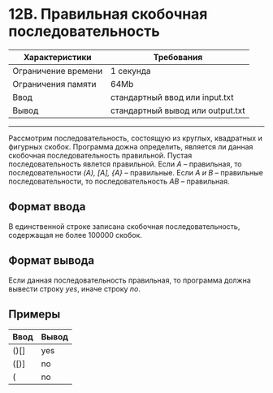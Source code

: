 # 12B. Правильная скобочная последовательность

|Характеристики|Требования|
|---|---|
|Ограничение времени|1 секунда|
|Ограничения памяти|64Mb|
|Ввод|стандартный ввод или input.txt|
|Вывод|стандартный вывод или output.txt|
---
Рассмотрим последовательность, состоящую из круглых, квадратных и фигурных скобок. Программа дожна определить, является ли данная скобочная последовательность правильной. Пустая последовательность явлется правильной. Если *A* – правильная, то последовательности *(A), [A], {A}* – правильные. Если *A и B* – правильные последовательности, то последовательность *AB* – правильная.

## Формат ввода

В единственной строке записана скобочная последовательность, содержащая не более 100000 скобок.

## Формат вывода

Если данная последовательность правильная, то программа должна вывести строку *yes*, иначе строку *no*.

## Примеры

|Ввод|Вывод|
|---|---|
|()[]|yes|
|([)]|no|
|(|no|
